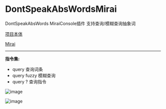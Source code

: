 # DontSpeakAbsWordsMirai
DontSpeakAbsWords MiraiConsole插件 支持查询/模糊查询抽象词

[项目本体](https://github.com/IgarashiAkatuki/DontSpeakAbsWords)

[Mirai](https://github.com/mamoe/mirai)

---

**指令集:**

- query <word> 查询词条
- query fuzzy <word> 模糊查询
- query ? 查询指令

![image](https://user-images.githubusercontent.com/109781981/212849663-5c5b5eed-dc69-45c4-823e-d9e2be307fc7.png)


![image](https://user-images.githubusercontent.com/109781981/212849699-7615ce08-e82c-4868-bc5d-3d359591eeec.png)
